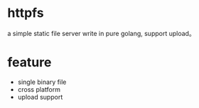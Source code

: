 # httpfs
a simple static file server write in pure golang, support upload。


# feature
* single binary file
* cross platform
* upload support
